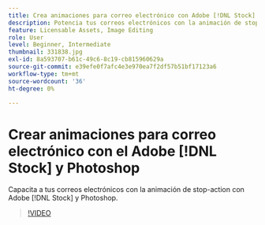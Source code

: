 ```yaml
---
title: Crea animaciones para correo electrónico con Adobe [!DNL Stock]  y Photoshop
description: Potencia tus correos electrónicos con la animación de stop-action con Adobe [!DNL Stock]  y Photoshop
feature: Licensable Assets, Image Editing
role: User
level: Beginner, Intermediate
thumbnail: 331838.jpg
exl-id: 8a593707-b61c-49c6-8c19-cb815960629a
source-git-commit: e39efe0f7afc4e3e970ea7f2df57b51bf17123a6
workflow-type: tm+mt
source-wordcount: '36'
ht-degree: 0%

---
```


# Crear animaciones para correo electrónico con el Adobe [!DNL Stock] y Photoshop

Capacita a tus correos electrónicos con la animación de stop-action con Adobe [!DNL Stock] y Photoshop.

>[!VIDEO](https://video.tv.adobe.com/v/331838?hidetitle=true)
